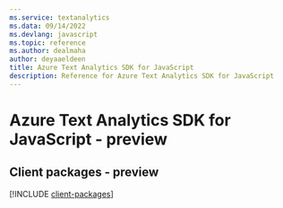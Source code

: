 ```yaml
---
ms.service: textanalytics
ms.data: 09/14/2022
ms.devlang: javascript
ms.topic: reference
ms.author: dealmaha
author: deyaaeldeen
title: Azure Text Analytics SDK for JavaScript
description: Reference for Azure Text Analytics SDK for JavaScript
---
```

# Azure Text Analytics SDK for JavaScript - preview

## Client packages - preview
[!INCLUDE [client-packages](text-analytics-client-index.md)]